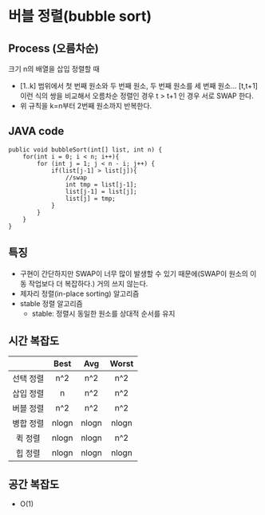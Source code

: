 # 버블 정렬(bubble sort)

## Process (오름차순)
크기 n의 배열을 삽입 정렬할 때
- [1..k] 범위에서 첫 번째 원소와 두 번째 원소, 두 번째 원소를 세 번째 원소... [t,t+1] 이런 식의 쌍을 비교해서 오름차순 정렬인 경우 t > t+1 인 경우 서로 SWAP 한다.
- 위 규칙을 k=n부터 2번째 원소까지 반복한다.

## JAVA code
```
public void bubbleSort(int[] list, int n) {
    for(int i = 0; i < n; i++){
        for (int j = 1; j < n - i; j++) {
            if(list[j-1] > list[j]){
                //swap
                int tmp = list[j-1];
                list[j-1] = list[j];
                list[j] = tmp;
            }
        }
    }
}
```

## 특징
- 구현이 간단하지만 SWAP이 너무 많이 발생할 수 있기 때문에(SWAP이 원소의 이동 작업보다 더 복잡하다.) 거의 쓰지 않는다.
- 제자리 정렬(in-place sorting) 알고리즘
- stable 정렬 알고리즘
    - stable: 정렬시 동일한 원소를 상대적 순서를 유지

## 시간 복잡도
||Best|Avg|Worst|
|:---:|:---:|:---:|:---:|
|선택 정렬|n^2|n^2|n^2|
|삽입 정렬|n|n^2|n^2|
|버블 정렬|n^2|n^2|n^2|
|병합 정렬|nlogn|nlogn|nlogn|
|퀵 정렬|nlogn|nlogn|n^2|
|힙 정렬|nlogn|nlogn|nlogn|

## 공간 복잡도
- O(1)